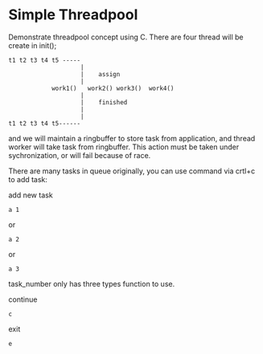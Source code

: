 # Simple Threadpool

Demonstrate threadpool concept using C. There are four thread will be create in init();

	t1 t2 t3 t4 t5 -----
						|
						|    assign
						|
				work1()   work2() work3()  work4()
						|
						|    finished
						| 
						|
	t1 t2 t3 t4 t5------



and we will maintain a ringbuffer to store task from application, and thread worker will take task from ringbuffer.
This action must be taken under sychronization, or will fail because of race.


There are many tasks in queue originally, you can use command via crtl+c to add task:

add new task

	a 1 
or
	
	a 2
	
or
	
	a 3
	
	
task_number only has three types function to use.

continue

	c

exit

	e


